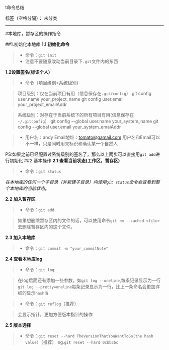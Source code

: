t命令总结

标签（空格分隔）： 未分类

---

#本地库，暂存区的操作指令

##1.初始化本地库
**1.1 初始化命令**
> * 命令：`git init`
> * 注意不要随意改动当前目录下`.git`文件内的东西

**1.2设置签名(标识个人)**
> * 命令（项目级别>系统级别)

>项目级别：仅在当前项目有用（信息保存在`.git/config`）
    git config user.name your_project_name
    git config user.email your_project_emailAddr
    
>系统级别：对存在于当前系统下的所有项目有用(信息保存在`~/.gitconfig`）
        git config --global user.name your_system_name
        git config --global user.email your_system_emaiAddr
        
> * 用户名：andy
    Email地址：tomato@gamail.com
    用户名和Email可以不一样，只是同时用来标识和确认某一个自然人

PS:如果之前已经配置过系统级别的签名了，那么以上两步可以直接用`git add`进行初始化
##2.基本操作
**2.1 查看当前状态(工作区，暂存区)**
> * 命令：`git status`
    
    
*在本地库的任何一个子目录（非新建子目录）内使用`git status`命令会查看到整个本地库的当前状态*。
    
**2.2 加入暂存区**
> * 命令：`git add`

>如果想删除暂存区内的文件的话，可以使用命令`git rm --cached <file>`去删除暂存区内的这个文件。

**2.3 加入本地库**
> * 命令：`git commit -m "your_commitNote"`

**2.4 查看本地库log**
> * 命令：`git log`

>在log后面还有添加一些参数，如`git log --oneline`,每条记录显示为一行
`git log --pretty=oneline`每条记录显示为一行，比上一条命名会更加详细的显示`hash值`

> * 命令：`git reflog`（推荐）

>会显示指针，更加方便版本指针的操作

**2.5 版本选择**
> * 命令：`git reset --hard TheVersionThatYouWantToGo(the hash value)`（推荐）
eg.`git reset --hard 0cbb3bc`


